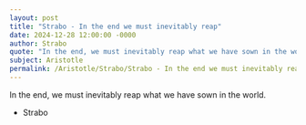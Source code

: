 ```yaml
---
layout: post
title: "Strabo - In the end we must inevitably reap"
date: 2024-12-28 12:00:00 -0000
author: Strabo
quote: "In the end, we must inevitably reap what we have sown in the world."
subject: Aristotle
permalink: /Aristotle/Strabo/Strabo - In the end we must inevitably reap
---
```


In the end, we must inevitably reap what we have sown in the world.

- Strabo
